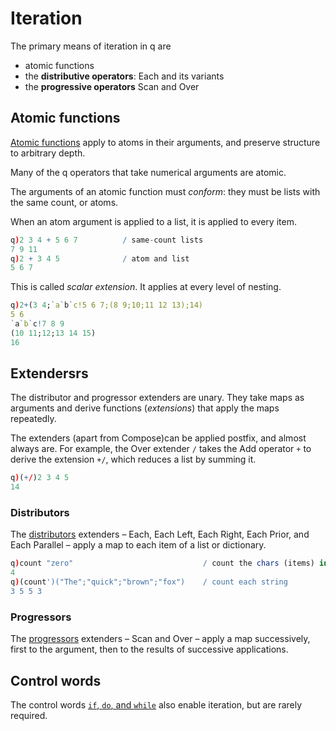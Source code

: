 # Iteration


The primary means of iteration in q are 

-   atomic functions
-   the **distributive operators**: Each and its variants
-   the **progressive operators** Scan and Over


## Atomic functions

[Atomic functions](FIXME) apply to atoms in their arguments, and preserve structure to arbitrary depth.

Many of the q operators that take numerical arguments are atomic. 

The arguments of an atomic function must _conform_: 
they must be lists with the same count, or atoms.

When an atom argument is applied to a list, it is applied to every item.

```q
q)2 3 4 + 5 6 7          / same-count lists
7 9 11
q)2 + 3 4 5              / atom and list
5 6 7
```

This is called _scalar extension_. It applies at every level of nesting.

```q
q)2+(3 4;`a`b`c!5 6 7;(8 9;10;11 12 13);14)
5 6
`a`b`c!7 8 9
(10 11;12;13 14 15)
16
```


## Extendersrs

The distributor and progressor extenders are unary. 
They take maps as arguments and derive functions (_extensions_) that apply the maps repeatedly.

The extenders (apart from Compose)can be applied postfix, and almost always are. 
For example, the Over extender `/` takes the Add operator `+` to derive the extension `+/`, which reduces a list by summing it.

```q
q)(+/)2 3 4 5
14
```


### Distributors

The [distributors](/ref/distributors.md) extenders – Each, Each Left, Each Right, Each Prior, and Each Parallel – apply a map to each item of a list or dictionary.

```q
q)count "zero"                             / count the chars (items) in a string
4
q)(count')("The";"quick";"brown";"fox")    / count each string
3 5 5 3
```


### Progressors

The [progressors](/ref/progressors.md) extenders – Scan and Over – apply a map successively, first to the argument, then to the results of successive applications. 


## Control words

The control words [`if`, `do`, and `while`](control.md) also enable iteration, but are rarely required. 



